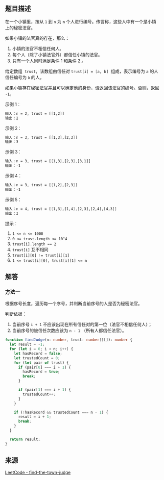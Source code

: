 ## 题目描述

在一个小镇里，按从 `1` 到 `n` 为 `n` 个人进行编号。传言称，这些人中有一个是小镇上的秘密法官。

如果小镇的法官真的存在，那么：

1. 小镇的法官不相信任何人。
1. 每个人（除了小镇法官外）都信任小镇的法官。
1. 只有一个人同时满足条件 1 和条件 2 。

给定数组  `trust`，该数组由信任对 `trust[i] = [a, b]`  组成，表示编号为 `a` 的人信任编号为 `b` 的人。

如果小镇存在秘密法官并且可以确定他的身份，请返回该法官的编号。否则，返回 `-1`。

示例 1：

```txt
输入：n = 2, trust = [[1,2]]
输出：2
```

示例 2：

```txt
输入：n = 3, trust = [[1,3],[2,3]]
输出：3
```

示例 3：

```txt
输入：n = 3, trust = [[1,3],[2,3],[3,1]]
输出：-1
```

示例 4：

```txt
输入：n = 3, trust = [[1,2],[2,3]]
输出：-1
```

示例 5：

```txt
输入：n = 4, trust = [[1,3],[1,4],[2,3],[2,4],[4,3]]
输出：3
```

提示：

1. `1 <= n <= 1000`
1. `0 <= trust.length <= 10^4`
1. `trust[i].length == 2`
1. `trust[i]` 互不相同
1. `trust[i][0] != trust[i][1]`
1. `1 <= trust[i][0], trust[i][1] <= n`

## 解答

### 方法一

根据序号长度，遍历每一个序号，并判断当前序号的人是否为秘密法官。

判断依据：

1. 当前序号 `i + 1` 不应该出现在所有信任对的第一位（法官不相信任何人）；
1. 当前序号的被信任次数应该为 `n - 1` （所有人都信任法官）。

```ts
function findJudge(n: number, trust: number[][]): number {
  let result = -1;
  for (let i = 0; i < n; i++) {
    let hasRecord = false;
    let trustedCount = 0;
    for (let pair of trust) {
      if (pair[0] === i + 1) {
        hasRecord = true;
        break;
      }

      if (pair[1] === i + 1) {
        trustedCount++;
      }
    }

    if (!hasRecord && trustedCount === n - 1) {
      result = i + 1;
      break;
    }
  }

  return result;
}
```

## 来源

[LeetCode - find-the-town-judge](https://leetcode-cn.com/problems/find-the-town-judge)
